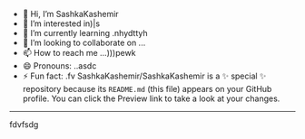- 👋 Hi, I’m SashkaKashemir
- 👀 I’m interested in)|s
- 🌱 I’m currently learning .nhydttyh
- 💞️ I’m looking to collaborate on ...
- 📫 How to reach me ...)))pewk
- 😄 Pronouns: ..asdc
- ⚡ Fun fact: .fv
SashkaKashemir/SashkaKashemir is a ✨ special ✨ repository because its `README.md` (this file) appears on your GitHub profile.
You can click the Preview link to take a look at your changes.
---
fdvfsdg
